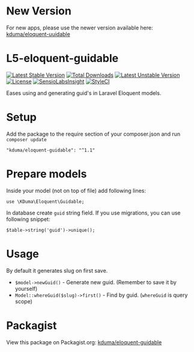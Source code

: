 # New Version

For new apps, please use the newer version available here: [kduma/eloquent-uuidable](https://github.com/kduma-OSS/eloquent-uuidable)


# L5-eloquent-guidable
[![Latest Stable Version](https://poser.pugx.org/kduma/eloquent-guidable/v/stable.svg)](https://packagist.org/packages/kduma/eloquent-guidable) 
[![Total Downloads](https://poser.pugx.org/kduma/eloquent-guidable/downloads.svg)](https://packagist.org/packages/kduma/eloquent-guidable) 
[![Latest Unstable Version](https://poser.pugx.org/kduma/eloquent-guidable/v/unstable.svg)](https://packagist.org/packages/kduma/eloquent-guidable) 
[![License](https://poser.pugx.org/kduma/eloquent-guidable/license.svg)](https://packagist.org/packages/kduma/eloquent-guidable)
[![SensioLabsInsight](https://insight.sensiolabs.com/projects/266daf9d-d071-4f3c-9055-0a5445304c90/mini.png)](https://insight.sensiolabs.com/projects/266daf9d-d071-4f3c-9055-0a5445304c90)
[![StyleCI](https://styleci.io/repos/31719766/shield?branch=master)](https://styleci.io/repos/31719766)

Eases using and generating guid's in Laravel Eloquent models.

# Setup
Add the package to the require section of your composer.json and run `composer update`

    "kduma/eloquent-guidable": "^1.1"

# Prepare models
Inside your model (not on top of file) add following lines:
    
    use \KDuma\Eloquent\Guidable;

In database create `guid` string field. If you use migrations, you can use following snippet:

    $table->string('guid')->unique();

# Usage
By default it generates slug on first save.

- `$model->newGuid()` - Generate new guid. (Remember to save it by yourself)
- `Model::whereGuid($slug)->first()` - Find by guid. (`whereGuid` is query scope)
   

# Packagist
View this package on Packagist.org: [kduma/eloquent-guidable](https://packagist.org/packages/kduma/eloquent-guidable)
